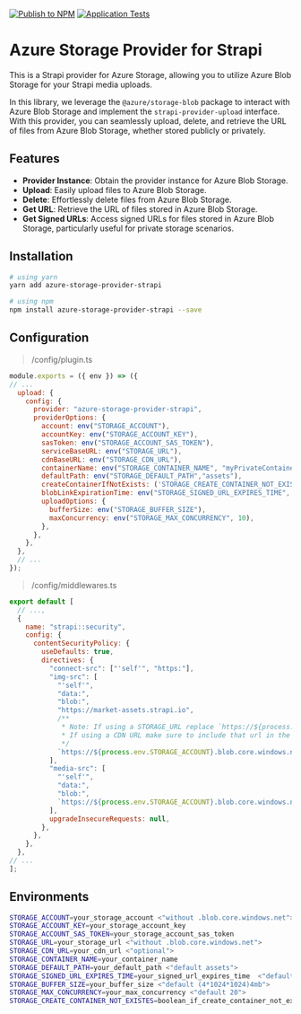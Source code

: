 [![Publish to NPM](https://github.com/blmarquess/azure-storage-provider-strapi/actions/workflows/publish.yml/badge.svg?branch=main&event=push)](https://github.com/blmarquess/azure-storage-provider-strapi/actions/workflows/publish.yml)
[![Application Tests](https://github.com/blmarquess/azure-storage-provider-strapi/actions/workflows/tests.yml/badge.svg?branch=main&event=push)](https://github.com/blmarquess/azure-storage-provider-strapi/actions/workflows/tests.yml)

# Azure Storage Provider for Strapi

This is a Strapi provider for Azure Storage, allowing you to utilize Azure Blob Storage for your Strapi media uploads.

In this library, we leverage the `@azure/storage-blob` package to interact with Azure Blob Storage and implement the `strapi-provider-upload` interface. With this provider, you can seamlessly upload, delete, and retrieve the URL of files from Azure Blob Storage, whether stored publicly or privately.

## Features

- **Provider Instance**: Obtain the provider instance for Azure Blob Storage.
- **Upload**: Easily upload files to Azure Blob Storage.
- **Delete**: Effortlessly delete files from Azure Blob Storage.
- **Get URL**: Retrieve the URL of files stored in Azure Blob Storage.
- **Get Signed URLs**: Access signed URLs for files stored in Azure Blob Storage, particularly useful for private storage scenarios.

## Installation

```bash
# using yarn
yarn add azure-storage-provider-strapi

# using npm
npm install azure-storage-provider-strapi --save
```

## Configuration

> /config/plugin.ts

```js
module.exports = ({ env }) => ({
// ...
  upload: {
    config: {
      provider: "azure-storage-provider-strapi",
      providerOptions: {
        account: env("STORAGE_ACCOUNT"),
        accountKey: env("STORAGE_ACCOUNT_KEY"),
        sasToken: env("STORAGE_ACCOUNT_SAS_TOKEN"),
        serviceBaseURL: env("STORAGE_URL"),
        cdnBaseURL: env("STORAGE_CDN_URL"),
        containerName: env("STORAGE_CONTAINER_NAME", "myPrivateContainer"),
        defaultPath: env("STORAGE_DEFAULT_PATH","assets"),
        createContainerIfNotExists: ('STORAGE_CREATE_CONTAINER_NOT_EXISTES' ,false),
        blobLinkExpirationTime: env("STORAGE_SIGNED_URL_EXPIRES_TIME", 24),
        uploadOptions: {
          bufferSize: env("STORAGE_BUFFER_SIZE"),
          maxConcurrency: env("STORAGE_MAX_CONCURRENCY", 10),
        },
      },
    },
  },
  // ...
});
```

> /config/middlewares.ts

```js
export default [
  // ...,
  {
    name: "strapi::security",
    config: {
      contentSecurityPolicy: {
        useDefaults: true,
        directives: {
          "connect-src": ["'self'", "https:"],
          "img-src": [
            "'self'",
            "data:",
            "blob:",
            "https://market-assets.strapi.io",
            /**
             * Note: If using a STORAGE_URL replace `https://${process.env.STORAGE_ACCOUNT}.blob.core.windows.net` w/ process.env.STORAGE_URL
             * If using a CDN URL make sure to include that url in the CSP headers process.env.STORAGE_CDN_URL
             */
            `https://${process.env.STORAGE_ACCOUNT}.blob.core.windows.net`,
          ],
          "media-src": [
            "'self'",
            "data:",
            "blob:",
            `https://${process.env.STORAGE_ACCOUNT}.blob.core.windows.net`,
          ],
          upgradeInsecureRequests: null,
        },
      },
    },
  },
// ...
];
```

## Environments
  
  ```bash
  STORAGE_ACCOUNT=your_storage_account <"without .blob.core.windows.net">
  STORAGE_ACCOUNT_KEY=your_storage_account_key
  STORAGE_ACCOUNT_SAS_TOKEN=your_storage_account_sas_token
  STORAGE_URL=your_storage_url <"without .blob.core.windows.net">
  STORAGE_CDN_URL=your_cdn_url <"optional">
  STORAGE_CONTAINER_NAME=your_container_name
  STORAGE_DEFAULT_PATH=your_default_path <"default assets">
  STORAGE_SIGNED_URL_EXPIRES_TIME=your_signed_url_expires_time  <"default 1">
  STORAGE_BUFFER_SIZE=your_buffer_size <"default (4*1024*1024)4mb">
  STORAGE_MAX_CONCURRENCY=your_max_concurrency <"default 20">
  STORAGE_CREATE_CONTAINER_NOT_EXISTES=boolean_if_create_container_not_exists <"default false">
  ```
